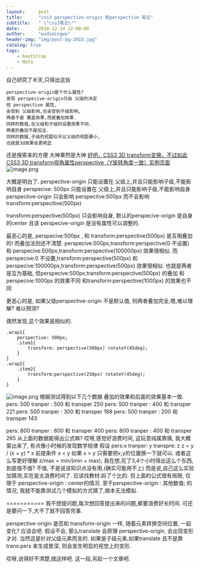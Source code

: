 ```yaml
---
layout:     post
title:      "css3 perspective-origin 和perspective 笔记"
subtitle:   " \"css3笔记\""
date:       2018-12-14 12:00:00
author:     "wudimingwo"
header-img: "img/post-bg-2015.jpg"
catalog: true
tags:
    - bootStrap
    - Meta
---
```


自己研究了半天,只得出这些
```
perspective-origin是个什么属性?
发现 perspecive-origin只由 父级的决定
但 perspective 属性,
会受到 父级影响,也会受到子级影响,
两者不是 覆盖效果,而是叠加效果.
同样的数值,在父级和子级的设置效果不同.
两者的叠加不是加法.
同样的数据,子级的视距似乎比父级的视距要小,
也就是3d效果会更明显
```
还是搜索来的方便
大神果然是大神
[好吧，CSS3 3D transform变换，不过如此](https://www.zhangxinxu.com/wordpress/2012/09/css3-3d-transform-perspective-animate-transition/)
[CSS3 3D transform视角属性perspective（Y旋转角度一致）实例页面](https://www.zhangxinxu.com/study/201209/transform-perspective-same-rotate.html)
![image.png](https://upload-images.jianshu.io/upload_images/13637909-d08306bfffbb9072.png?imageMogr2/auto-orient/strip%7CimageView2/2/w/1240)

大概是明白了.
perspective-origin 只能设置在 父级上,并且只能影响子级,不能影响自身
perspecive: 500px 只能设置在 父级上,并且只能影响子级,不能影响自身
perspective-origin 只会影响 perspecitve:500px 而不会影响 transform:perspecitive(500px)

transform:perspective(500px) 只会影响自身,
默认的perspecive-origin 是自身的center
且该 perspecive-origin 是没有属性可以调整的.

最恶心的是,
perspecive:500px , 和 transform:perspective(500px) 是互相叠加的!
而叠加法则还不清楚.
perspecive:500px,transform:perspective(0 不设置) 和
perspecive:500px,transform:perspective(100000px) 效果很相似.
而
perspecive:0 不设置,transform:perspective(500px) 和
perspecive:100000px,transform:perspective(500px) 效果很相似.
也就是两者是互为基础,
但perspecive:500px,transform:perspective(500px) 的叠加
和perspecive:1000px 的效果不同
和transform:perspective(1000px) 的效果也不同

更恶心的是, 如果父级perspective-origin 不是默认值, 则两者叠加完全,嗯,难以理解?
难以预测?

偶然发现,这个效果是相似的.
```
.wrap1{
    perspective: 500px;
    .item1{
        transform: perspective(500px) rotateY(45deg);
    }
}
.wrap2{
    .item2{
        transform:perspective(250px) rotateY(45deg);
    }
}
```
![image.png](https://upload-images.jianshu.io/upload_images/13637909-de621731e9d33396.png?imageMogr2/auto-orient/strip%7CimageView2/2/w/1240)
根据测试得到以下几个数据 叠加的效果和后面的效果基本一致.
pers: 500 tranper : 500 和 transper 250
pers: 500 tranper : 400 和 transper 221
pers: 500 tranper : 300 和 transper 188
pers: 500 tranper : 200 和 transper 143

pers: 800 tranper : 800 和 transper 400
pers: 800 tranper : 400 和 transper 265
从上面的数据能得出公式嘛? 哎呀,感觉好浪费时间, 
这玩意纯属靠猜, 我大概蒙出来了, 有点像小时候的发现数学规律
假设
pers:x  tranper: y transpre: z
z = y / (x + y) * x
前提条件 x < y 如果 x > y 只需要把x,y的位置换一下就可以.
或者这么写更好理解
z/max = min/(min + max);
我在想,花了3,4个小时得出这么个东西,到底值不值?
不值, 不是说该知识点没有用,(确实可能用不上)
而是说,自己这么实验加猜测,实在是太浪费时间了.
应该找教材.妈了个比的.
但上面的公式很有局限,
仅限于 perspective-origin : center的情况.
至于perspective-origin : 其他数值; 的情况,
我就不能靠测试几个模拟的方式猜了,根本无法模拟.

===========
我不想提问题,每次想回答提出来的问题,都要浪费好长时间.
可还是要问一下,大不了就不回答完事.

perspective-origin 是否和 transform-origin 一样, 随着元素转换空间位置,
一起变化?
应该会吧.
假设不会, 那么translate 会原理 perspective-origin, 会出现变形才对.
当然这是针对父级元素而言的.
如果是子级元素,如果translate 且不是靠 trans:pers 来生成景深, 则会发生明显的视觉上的变形.

哎呀,说得好不清楚,就这样吧.
这一段,另起一个文章吧.